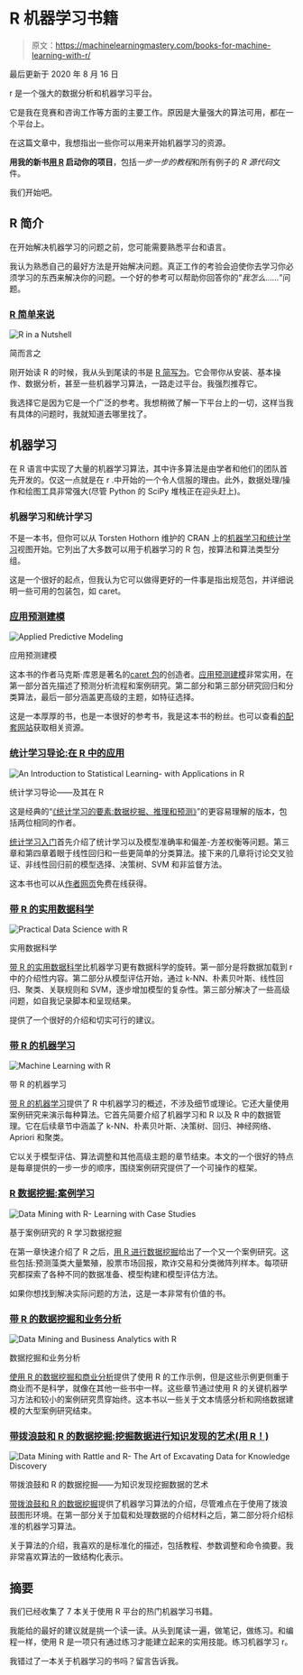 # R 机器学习书籍

> 原文：<https://machinelearningmastery.com/books-for-machine-learning-with-r/>

最后更新于 2020 年 8 月 16 日

r 是一个强大的数据分析和机器学习平台。

它是我在竞赛和咨询工作等方面的主要工作。原因是大量强大的算法可用，都在一个平台上。

在这篇文章中，我想指出一些你可以用来开始机器学习的资源。

**用我的新书[用 R](https://machinelearningmastery.com/machine-learning-with-r/) 启动你的项目**，包括*一步一步的教程*和所有例子的 *R 源代码*文件。

我们开始吧。

## R 简介

在开始解决机器学习的问题之前，您可能需要熟悉平台和语言。

我认为熟悉自己的最好方法是开始解决问题。真正工作的考验会迫使你去学习你必须学习的东西来解决你的问题。一个好的参考可以帮助你回答你的“*我怎么……*”问题。

### [R 简单来说](https://amzn.to/31UAr9J)

![R in a Nutshell](https://amzn.to/31UAr9J)

简而言之

刚开始读 R 的时候，我从头到尾读的书是 [R 简写为](https://amzn.to/31UAr9J)。它会带你从安装、基本操作、数据分析，甚至一些机器学习算法，一路走过平台。我强烈推荐它。

我选择它是因为它是一个广泛的参考。我想稍微了解一下平台上的一切，这样当我有具体的问题时，我就知道去哪里找了。

## 机器学习

在 R 语言中实现了大量的机器学习算法，其中许多算法是由学者和他们的团队首先开发的。仅这一点就是在 r .中开始的一个令人信服的理由。此外，数据处理/操作和绘图工具非常强大(尽管 Python 的 SciPy 堆栈正在迎头赶上)。

### 机器学习和统计学习

不是一本书，但你可以从 Torsten Hothorn 维护的 CRAN 上的[机器学习和统计学习](https://cran.r-project.org/web/views/MachineLearning.html)视图开始。它列出了大多数可以用于机器学习的 R 包，按算法和算法类型分组。

这是一个很好的起点，但我认为它可以做得更好的一件事是指出规范包，并详细说明一些可用的包装包，如 caret。

### [应用预测建模](https://amzn.to/3iFPHhq)

![Applied Predictive Modeling](https://amzn.to/3iFPHhq)

应用预测建模

这本书的作者马克斯·库恩是著名的[caret 包](http://caret.r-forge.r-project.org/)的创造者。[应用预测建模](https://amzn.to/3iFPHhq)非常实用，在第一部分首先描述了预测分析流程和案例研究。第二部分和第三部分研究回归和分类算法，最后一部分涵盖更高级的主题，如特征选择。

这是一本厚厚的书，也是一本很好的参考书，我是这本书的粉丝。也可以查看[的配套网站](http://appliedpredictivemodeling.com/)获取相关资源。

### [统计学习导论:在 R 中的应用](https://amzn.to/3gYt0V9)

![An Introduction to Statistical Learning- with Applications in R](https://amzn.to/3gYt0V9)

统计学习导论——及其在 R

这是经典的“[《统计学习的要素:数据挖掘、推理和预测》](https://amzn.to/31SA3bt)”的更容易理解的版本，包括两位相同的作者。

[统计学习入门](https://amzn.to/3gYt0V9)首先介绍了统计学习以及模型准确率和偏差-方差权衡等问题。第三章和第四章着眼于线性回归和一些更简单的分类算法。接下来的几章将讨论交叉验证、非线性回归前的模型选择、决策树、SVM 和非监督方法。

这本书也可以从[作者网页](http://www-bcf.usc.edu/~gareth/ISL/)免费在线获得。

### [带 R 的实用数据科学](https://amzn.to/3h0yy1j)

![Practical Data Science with R](https://amzn.to/3h0yy1j)

实用数据科学

[带 R 的实用数据科学](https://amzn.to/3h0yy1j)比机器学习更有数据科学的旋转。第一部分是将数据加载到 r 中的介绍性内容。第二部分从模型评估开始，通过 k-NN、朴素贝叶斯、线性回归、聚类、关联规则和 SVM，逐步增加模型的复杂性。第三部分解决了一些高级问题，如自我记录脚本和呈现结果。

提供了一个很好的介绍和切实可行的建议。

### [带 R 的机器学习](https://amzn.to/2CtJ8yV)

![Machine Learning with R](https://amzn.to/2CtJ8yV)

带 R 的机器学习

[带 R 的机器学习](https://amzn.to/2CtJ8yV)提供了 R 中机器学习的概述，不涉及细节或理论。它还大量使用案例研究来演示每种算法。它首先简要介绍了机器学习和 R 以及 R 中的数据管理。它在后续章节中涵盖了 k-NN、朴素贝叶斯、决策树、回归、神经网络、Apriori 和聚类。

它以关于模型评估、算法调整和其他高级主题的章节结束。本文的一个很好的特点是每章提供的一步一步的顺序，围绕案例研究提供了一个可操作的框架。

### [R 数据挖掘:案例学习](https://amzn.to/2Y57rL6)

![Data Mining with R- Learning with Case Studies](https://amzn.to/2Y57rL6)

基于案例研究的 R 学习数据挖掘

在第一章快速介绍了 R 之后，[用 R 进行数据挖掘](https://amzn.to/2Y57rL6)给出了一个又一个案例研究。这些包括:预测藻类大量繁殖，股票市场回报，欺诈交易和分类微阵列样本。每项研究都探索了各种不同的数据准备、模型构建和模型评估方法。

如果你想找到解决实际问题的方法，这是一本非常有价值的书。

### [带 R 的数据挖掘和业务分析](https://amzn.to/3fW4J0x)

![Data Mining and Business Analytics with R](https://amzn.to/3fW4J0x)

数据挖掘和业务分析

[使用 R 的数据挖掘和商业分析](https://amzn.to/3fW4J0x)提供了使用 R 的工作示例，但是这些示例更侧重于商业而不是科学，就像在其他一些书中一样。这些章节通过使用 R 的关键机器学习方法和较小的案例研究贯穿始终。这本书以一些关于文本情感分析和网络数据建模的大型案例研究结束。

### [带拨浪鼓和 R 的数据挖掘:挖掘数据进行知识发现的艺术(用 R！)](https://amzn.to/2FtrrAN)

![Data Mining with Rattle and R- The Art of Excavating Data for Knowledge Discovery](https://amzn.to/2FtrrAN)

带拨浪鼓和 R 的数据挖掘——为知识发现挖掘数据的艺术

[带拨浪鼓和 R 的数据挖掘](https://amzn.to/2FtrrAN)提供了机器学习算法的介绍，尽管难点在于使用了拨浪鼓图形环境。在第一部分关于加载和处理数据的介绍材料之后，第二部分将介绍标准的机器学习算法。

关于算法的介绍，我喜欢的是标准化的描述，包括教程、参数调整和命令摘要。我非常喜欢算法的一致结构化表示。

## 摘要

我们已经收集了 7 本关于使用 R 平台的热门机器学习书籍。

我能给的最好的建议就是挑一个读一读。从头到尾读一遍，做笔记，做练习。和编程一样，使用 R 是一项只有通过练习才能建立起来的实用技能。练习机器学习 r。

我错过了一本关于机器学习的书吗？留言告诉我。